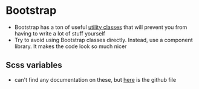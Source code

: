 # Bootstrap

- Bootstrap has a ton of useful [utility classes](https://getbootstrap.com/docs/4.0/utilities/flex/) that will prevent you from having to write a lot of stuff yourself
- Try to avoid using Bootstrap classes directly. Instead, use a component library. It makes the code look so much nicer

## Scss variables
- can't find any documentation on these, but [here](https://github.com/twbs/bootstrap/blob/main/scss/_variables.scss) is the github file